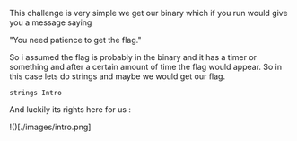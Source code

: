 This challenge is very simple we get our binary which if you run would give you a message saying 

"You need patience to get the flag."

So i assumed the flag is probably in the binary and it has a timer or something and after a certain amount of time the flag would appear. So in this case lets do strings and maybe we would get our flag.

```
strings Intro
```

And luckily its rights here for us :

!()[./images/intro.png]
